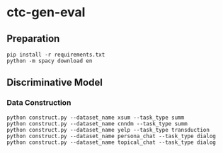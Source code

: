 # ctc-gen-eval

## Preparation

```
pip install -r requirements.txt
python -m spacy download en
```

## Discriminative Model

### Data Construction

```
python construct.py --dataset_name xsum --task_type summ
python construct.py --dataset_name cnndm --task_type summ
python construct.py --dataset_name yelp --task_type transduction
python construct.py --dataset_name persona_chat --task_type dialog
python construct.py --dataset_name topical_chat --task_type dialog
```